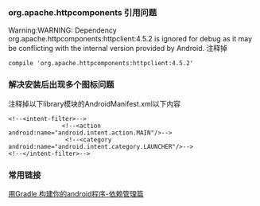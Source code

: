 ### org.apache.httpcomponents 引用问题
Warning:WARNING: Dependency org.apache.httpcomponents:httpclient:4.5.2 is ignored for debug as it may be conflicting with the internal version provided by Android.
注释掉
```
compile 'org.apache.httpcomponents:httpclient:4.5.2'
```  

### 解决安装后出现多个图标问题
注释掉以下library模块的AndroidManifest.xml以下内容

```
<!--<intent-filter>-->
               <!--<action android:name="android.intent.action.MAIN"/>-->
                <!--<category android:name="android.intent.category.LAUNCHER"/>-->
<!--</intent-filter>-->
```

### 常用链接
[用Gradle 构建你的android程序-依赖管理篇](http://www.cnblogs.com/youxilua/archive/2013/05/22/3092657.html)    
